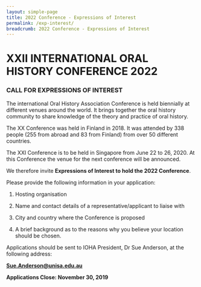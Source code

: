 ```yaml
---
layout: simple-page
title: 2022 Conference - Expressions of Interest
permalink: /exp-interest/
breadcrumb: 2022 Conference - Expressions of Interest
---
```

# **XXII INTERNATIONAL ORAL HISTORY CONFERENCE 2022**

### **CALL FOR EXPRESSIONS OF INTEREST**

 

The international Oral History Association Conference is held biennially at different venues around the world.  It brings together the oral history community to share knowledge of the theory and practice of oral history.

The XX Conference was held in Finland in 2018.  It was attended by 338 people (255 from abroad and 83 from Finland) from over 50 different countries.  

The XXI Conference is to be held in Singapore from June 22 to 26, 2020.  At this Conference the venue for the next conference will be announced.

We therefore invite **Expressions of Interest to hold the 2022 Conference**.

Please provide the following information in your application:

1. Hosting organisation

2. Name and contact details of a representative/applicant to liaise with

3. City and country where the Conference is proposed  

4. A brief background as to the reasons why you believe your location should be chosen.

Applications should be sent to IOHA President, Dr Sue Anderson, at the following address:

**Sue.Anderson@unisa.edu.au**

 

**Applications Close:  November 30, 2019**